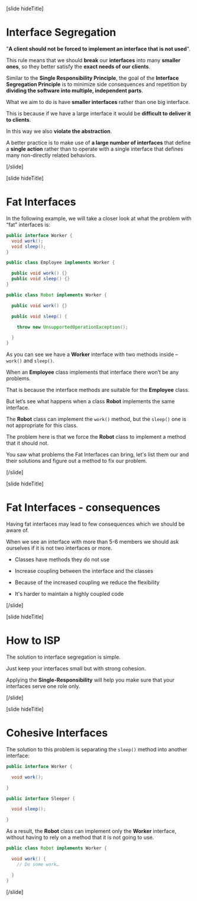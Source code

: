 [slide hideTitle]

# Interface Segregation

"**A client should not be forced to implement an interface that is not used**".

This rule means that we should **break** our **interfaces** into many **smaller ones**, so they better satisfy the **exact needs of our clients**.

Similar to the **Single Responsibility Principle**, the goal of the **Interface Segregation Principle** is to minimize side consequences and repetition by **dividing the software into multiple, independent parts**.

What we aim to do is have **smaller interfaces** rather than one big interface. 

This is because if we have a large interface it would be **difficult to deliver it to clients**. 

In this way we also **violate the abstraction**.​

A better practice is to make use of **a large number of interfaces** that define a **single action** rather than to operate with a single interface that defines many non-directly related behaviors.

[/slide]

[slide hideTitle]

# Fat Interfaces

In the following example, we will take a closer look at what the problem with “fat” interfaces is:

```java
public interface Worker {​
  void work();​
  void sleep();​
}
```

```java
public class Employee implements Worker {​

  public void work() {}​
  public void sleep() {}​
}

```

```java
public class Robot implements Worker {​

  public void work() {}​

  public void sleep() { ​

    throw new UnsupportedOperationException();​

  }​
}
```
As you can see we have a **Worker** interface with two methods inside – `work()` and `sleep()`.​

When an **Employee** class implements that interface there won’t be any problems. 

That is because the interface methods are suitable for the **Employee** class.​

But let’s see what happens when a class **Robot** implements the same interface.​

The **Robot** class can implement the `work()` method, but the `sleep()` one is not appropriate for this class. 

The problem here is that we force the **Robot** class to implement a method that it should not.​

You saw what problems the Fat Interfaces can bring, let's list them our and their solutions and figure out a method to fix our problem.

[/slide]

[slide hideTitle]

# Fat Interfaces - consequences

Having fat interfaces may lead to few consequences which we should be aware of.

When we see an interface with more than 5-6 members we should ask ourselves if it is not two interfaces or more.

- Classes have methods they do not use

- Increase coupling between the interface and the classes

- Because of the increased coupling we reduce the flexibility

- It's harder to maintain a highly coupled code

[/slide]

[slide hideTitle]

# How to ISP

The solution to interface segregation is simple.

Just keep your interfaces small but with strong cohesion.

Applying the **Single-Responsibility** will help you make sure that your interfaces serve one role only.

[/slide]

[slide hideTitle]

# Cohesive Interfaces

The solution to this problem is separating the `sleep()` method into another interface:

```java
public interface Worker {​

  void work();​

}
```
```java
public interface Sleeper {​

  void sleep();​

}
```
As a result, the **Robot** class can implement only the **Worker** interface, without having to rely on a method that it is not going to use.​

```java
public class Robot implements Worker {​

  void work() { ​
    // Do some work… ​

  }​
}
```

[/slide]